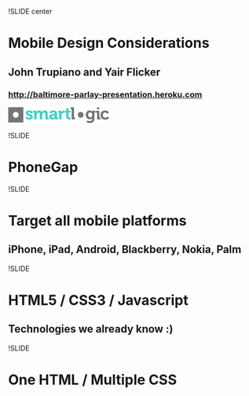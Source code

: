 !SLIDE center
# Mobile Design Considerations #
## John Trupiano and Yair Flicker
### http://baltimore-parlay-presentation.heroku.com
![sls_logo.png](sls_logo.png)

!SLIDE
# PhoneGap #

!SLIDE
# Target all mobile platforms #
## iPhone, iPad, Android, Blackberry, Nokia, Palm

!SLIDE 
# HTML5 / CSS3 / Javascript #
## Technologies we already know :)

!SLIDE
# One HTML / Multiple CSS #

